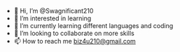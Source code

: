 - 👋 Hi, I’m @Swagnificant210
- 👀 I’m interested in learning 
- 🌱 I’m currently learning different languages and coding
- 💞️ I’m looking to collaborate on more skills
- 📫 How to reach me biz4u210@gmail.com 

<!---
Swagnificant210/Swagnificant210 is a ✨ special ✨ repository because its `README.md` (this file) appears on your GitHub profile.
You can click the Preview link to take a look at your changes.
--->
